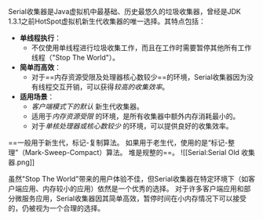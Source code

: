 
Serial收集器是Java虚拟机中最基础、历史最悠久的垃圾收集器，曾经是JDK 1.3.1之前HotSpot虚拟机新生代收集器的唯一选择。其特点包括：

- **单线程执行**：
	- 不仅使用单线程进行垃圾收集工作，而且在工作时需要暂停其他所有工作线程（"Stop The World"）。
- **简单而高效**：
	- 对于==内存资源受限及处理器核心数较少==的环境，Serial收集器因为没有线程交互开销，可以获得*较高的收集效率*。
- **适用场景**：
    - *客户端模式下的默认* 新生代收集器。
    - 适用于*内存资源受限* 的环境，是所有收集器中额外内存消耗最小的。
    - 对于*单核处理器或核心数较少* 的环境，可以提供良好的收集效率。


==一般用于新生代，标记-复制算法。
如果用于老生代，使用的是“标记-整理”（Mark-Sweep-Compact）算法。
堆是规整的==。
![[Serial:Serial Old 收集器.png]]


虽然"Stop The World"带来的用户体验不佳，但Serial收集器在特定环境下（如客户端应用、内存较小的应用）依然是一个优秀的选择。
对于许多客户端应用和部分微服务应用，Serial收集器因其简单高效，暂停时间在小内存情况下可以接受的，仍被视为一个合理的选择。

